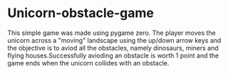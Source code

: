 # Unicorn-obstacle-game

This simple game was made using pygame zero. The player moves the unicorn across a "moving" landscape using the up/down arrow keys and the objective is to aviod all the obstacles, namely dinosaurs, miners and flying houses.Successfully avioding an obstacle is worth 1 point and the game ends when the unicorn collides with an obstacle.
